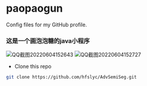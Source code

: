 # paopaogun
Config files for my GitHub profile.
### 这是一个画泡泡糖的java小程序
![QQ截图20220604152643](https://user-images.githubusercontent.com/106858241/171989533-cc1bd8c7-f1d9-46e5-b11b-e532a70d0e13.jpg)
![QQ截图20220604152727](https://user-images.githubusercontent.com/106858241/171989544-f7445a4b-5282-4412-8bb1-4b4b325b8715.jpg)
* Clone this repo

```bash
git clone https://github.com/hfslyc/AdvSemiSeg.git
```
